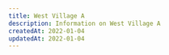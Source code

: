 ```yaml
---
title: West Village A
description: Information on West Village A
createdAt: 2022-01-04
updatedAt: 2022-01-04
---
```

  
  